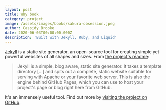 ```yaml
---
layout: post
title: Why book
category: project
image: /assets/images/books/sakura-obsession.jpeg
author: Cassidy Brooke
date: 2020-06-03T00:00:00.000Z
description: 'Built with Jekyll, Ruby, and Liquid'
---
```


[Jekyll](https://jekyllrb.com) is a static site generator, an open-source tool for creating simple yet powerful websites of all shapes and sizes. From [the project's readme](https://github.com/jekyll/jekyll/blob/master/README.markdown):

> Jekyll is a simple, blog aware, static site generator. It takes a template directory [...] and spits out a complete, static website suitable for serving with Apache or your favorite web server. This is also the engine behind GitHub Pages, which you can use to host your project's page or blog right here from GitHub.

It's an immensely useful tool. Find out more by [visiting the project on GitHub](https://github.com/jekyll/jekyll).
